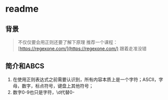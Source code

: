 # readme

## 背景

> 不仅仅要会用正则还要了解下原理 推荐一个课程：[https://regexone.com/](https://regexone.com/) 跟着走准没错

## 简介和ABCS

1. 在使用正则表达式之前需要认识到，所有内容本质上是一个字符；ASCII，字母，数字，标点符号，键盘上其他符号；
2. 数字0-9也只是字符，\d代替0-

